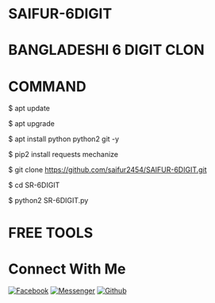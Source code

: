# SAIFUR-6DIGIT
# BANGLADESHI 6 DIGIT CLON
# COMMAND

$ apt update

$ apt upgrade

$ apt install python python2 git -y

$ pip2 install requests mechanize

$ git clone https://github.com/saifur2454/SAIFUR-6DIGIT.git

$ cd SR-6DIGIT

$ python2 SR-6DIGIT.py

# FREE TOOLS

# Connect With Me
[![Facebook](https://img.shields.io/badge/Facebook-green?style=for-the-badge&logo=facebook)](https://fb.com/abbu.2454)
[![Messenger](https://img.shields.io/badge/Chat-Messenger-blue?style=for-the-badge&logo=messenger)](https://m.me/abbu.2454)
[![Github](https://img.shields.io/badge/Github-MAHADI-143green?style=for-the-badge&logo=github)](https://github.com/saifur2454)
